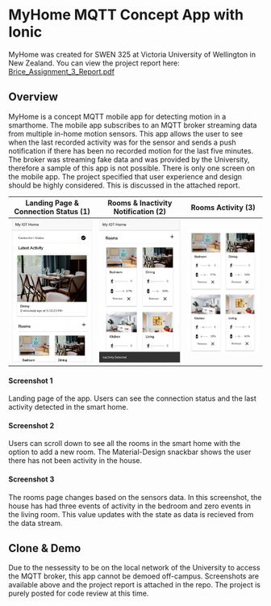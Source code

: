 # MyHome MQTT Concept App with Ionic
MyHome was created for SWEN 325 at Victoria University of Wellington in New Zealand. 
You can view the project report here: [Brice_Assignment_3_Report.pdf](https://github.com/starfishak/myhome/blob/master/Brice_Assignment_3_Report.pdf)

## Overview ##
MyHome is a concept MQTT mobile app for detecting motion in a smarthome. The mobile app subscribes to an MQTT broker streaming data from multiple in-home motion sensors. This app allows the user to see when the last recorded activity was for the sensor and sends a push notification if there has been no recorded motion for the last five minutes. The broker was streaming fake data and was provided by the University, therefore a sample of this app is not possible.
There is only one screen on the mobile app. The project specified that user experience and design should be highly considered. This is discussed in the attached report.

| Landing Page & Connection Status (1)  | Rooms & Inactivity Notification (2) | Rooms Activity (3) |
| ------------- | ------------- | ------------- |
| ![Landing Page](screenshots/a.png)  | ![Rooms & Inactivity Notification](screenshots/b.png)  | ![Rooms Activity](screenshots/c.png) |

#### Screenshot 1 ####
Landing page of the app. Users can see the connection status and the last activity detected in the smart home.

#### Screenshot 2 ####
Users can scroll down to see all the rooms in the smart home with the option to add a new room. The Material-Design snackbar shows the user there has not been activity in the house.

#### Screenshot 3 ####
The rooms page changes based on the sensors data. In this screenshot, the house has had three events of activity in the bedroom and zero events in the living room. This value updates with the state as data is recieved from the data stream. 

## Clone & Demo ##
Due to the nessessity to be on the local network of the University to access the MQTT broker, this app cannot be demoed off-campus. Screenshots are available above and the project report is attached in the repo. The project is purely posted for code review at this time.
